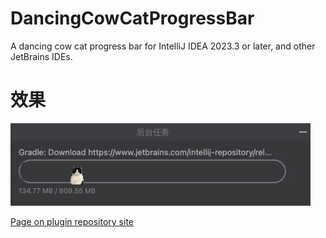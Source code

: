 # DancingCowCatProgressBar

<!-- Plugin description -->
A dancing cow cat progress bar for IntelliJ IDEA 2023.3 or later, and other JetBrains IDEs.
<!-- Plugin description end -->

# 效果
![Alt Text](img/running.gif)

[Page on plugin repository site](https://plugins.jetbrains.com/plugin/23944-dancing-cow-cat-progress-bar)
